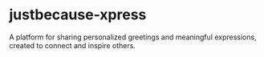 # justbecause-xpress
A platform for sharing personalized greetings and meaningful expressions, created to connect and inspire others.
